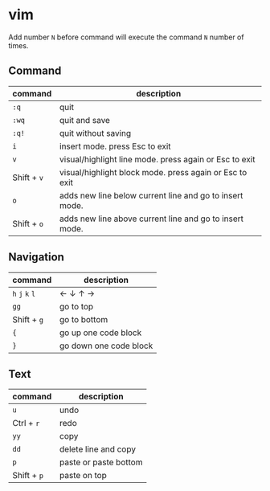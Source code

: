 # vim

Add number `N` before command will execute the command `N` number of times.

## Command
|command|description|
|-|-|
|`:q`|quit|
|`:wq`|quit and save|
|`:q!`|quit without saving|
|`i`|insert mode. press Esc to exit|
|`v`|visual/highlight line mode. press again or Esc to exit |
|Shift + `v`|visual/highlight block mode. press again or Esc to exit|
|`o`|adds new line below current line and go to insert mode.|
|Shift + `o`|adds new line above current line and go to insert mode.|

## Navigation
|command|description|
|-|-|
|`h` `j` `k` `l`|← ↓ ↑ → |
|`gg`|go to top|
|Shift + `g`|go to bottom|
|`{`|go up one code block|
|`}`|go down one code block|

## Text
|command|description|
|-|-|
|`u`|undo|
|Ctrl + `r`|redo|
|`yy`|copy|
|`dd`|delete line and copy|
|`p`|paste or paste bottom|
|Shift + `p`|paste on top|
